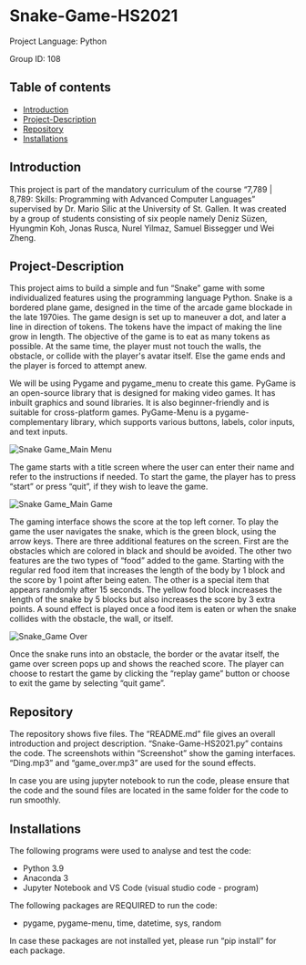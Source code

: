 # Snake-Game-HS2021

Project Language: Python

Group ID:  108

## Table of contents
* [Introduction](#Introduction)
* [Project-Description](#Project-Description)
* [Repository](#Repository)
* [Installations](#Installations)

## Introduction
This project is part of the mandatory curriculum of the course “7,789 | 8,789: Skills: Programming with Advanced Computer Languages” supervised by Dr. Mario Silic at the University of St. Gallen. It was created by a group of students consisting of six people namely Deniz Süzen, Hyungmin Koh, Jonas Rusca, Nurel Yilmaz, Samuel Bissegger und Wei Zheng. 


## Project-Description
This project aims to build a simple and fun “Snake” game with some individualized features using the programming language Python. Snake is a bordered plane game, designed in the time of the arcade game blockade in the late 1970ies. The game design is set up to maneuver a dot, and later a line in direction of tokens. The tokens have the impact of making the line grow in length. The objective of the game is to eat as many tokens as possible. At the same time, the player must not touch the walls, the obstacle, or collide with the player's avatar itself. Else the game ends and the player is forced to attempt anew. 

We will be using Pygame and pygame_menu to create this game. PyGame is an open-source library that is designed for making video games. It has inbuilt graphics and sound libraries. It is also beginner-friendly and is suitable for cross-platform games. PyGame-Menu is a pygame-complementary library, which supports various buttons, labels, color inputs, and text inputs. 


![Snake Game_Main Menu](https://user-images.githubusercontent.com/95411649/146671962-eff85403-b84a-43d2-b9b0-8d03ac6cc1e8.png)

The game starts with a title screen where the user can enter their name and refer to the instructions if needed. To start the game, the player has to press “start” or press “quit”, if they wish to leave the game.

![Snake Game_Main Game](https://user-images.githubusercontent.com/95411649/146672012-7416a006-9227-4173-8ac3-b21b15ec76e5.png)

The gaming interface shows the score at the top left corner. To play the game the user navigates the snake, which is the green block, using the arrow keys. There are three additional features on the screen. First are the obstacles which are colored in black and should be avoided. The other two features are the two types of “food” added to the game. Starting with the regular red food item that increases the length of the body by 1 block and the score by 1 point after being eaten. The other is a special item that appears randomly after 15 seconds. The yellow food block increases the length of the snake by 5 blocks but also increases the score by 3 extra points. A sound effect is played once a food item is eaten or when the snake collides with the obstacle, the wall, or itself. 

![Snake_Game Over](https://user-images.githubusercontent.com/95411649/146673326-0989190d-8af0-4e14-9d3d-30835167e658.png)

Once the snake runs into an obstacle, the border or the avatar itself, the game over screen pops up and shows the reached score. The player can choose to restart the game by clicking the “replay game” button or choose to exit the game by selecting “quit game”. 

## Repository
The repository shows five files. The “README.md” file gives an overall introduction and project description. “Snake-Game-HS2021.py” contains the code. The screenshots within “Screenshot” show the gaming interfaces. “Ding.mp3” and “game_over.mp3” are used for the sound effects. 

In case you are using jupyter notebook to run the code, please ensure that the code and the sound files are located in the same folder for the code to run smoothly. 

## Installations
The following programs were used to analyse and test the code:
* Python 3.9 
* Anaconda 3
* Jupyter Notebook and VS Code (visual studio code - program)

The following packages are REQUIRED to run the code: 
* pygame, pygame-menu, time, datetime, sys, random

In case these packages are not installed yet, please run “pip install” for each package.

